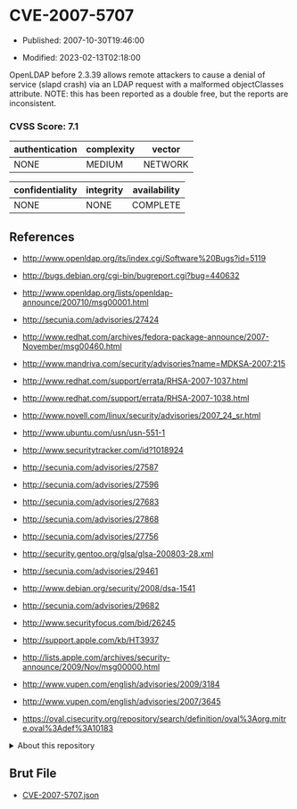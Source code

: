 # CVE-2007-5707

- Published: 2007-10-30T19:46:00

- Modified: 2023-02-13T02:18:00

OpenLDAP before 2.3.39 allows remote attackers to cause a denial of service (slapd crash) via an LDAP request with a malformed objectClasses attribute. NOTE: this has been reported as a double free, but the reports are inconsistent.

### CVSS Score: **7.1**

| authentication | complexity | vector |
| --- | --- | --- |
| NONE | MEDIUM | NETWORK |

| confidentiality | integrity | availability |
| --- | --- | --- |
| NONE | NONE | COMPLETE |

## References

* http://www.openldap.org/its/index.cgi/Software%20Bugs?id=5119

* http://bugs.debian.org/cgi-bin/bugreport.cgi?bug=440632

* http://www.openldap.org/lists/openldap-announce/200710/msg00001.html

* http://secunia.com/advisories/27424

* http://www.redhat.com/archives/fedora-package-announce/2007-November/msg00460.html

* http://www.mandriva.com/security/advisories?name=MDKSA-2007:215

* http://www.redhat.com/support/errata/RHSA-2007-1037.html

* http://www.redhat.com/support/errata/RHSA-2007-1038.html

* http://www.novell.com/linux/security/advisories/2007_24_sr.html

* http://www.ubuntu.com/usn/usn-551-1

* http://www.securitytracker.com/id?1018924

* http://secunia.com/advisories/27587

* http://secunia.com/advisories/27596

* http://secunia.com/advisories/27683

* http://secunia.com/advisories/27868

* http://secunia.com/advisories/27756

* http://security.gentoo.org/glsa/glsa-200803-28.xml

* http://secunia.com/advisories/29461

* http://www.debian.org/security/2008/dsa-1541

* http://secunia.com/advisories/29682

* http://www.securityfocus.com/bid/26245

* http://support.apple.com/kb/HT3937

* http://lists.apple.com/archives/security-announce/2009/Nov/msg00000.html

* http://www.vupen.com/english/advisories/2009/3184

* http://www.vupen.com/english/advisories/2007/3645

* https://oval.cisecurity.org/repository/search/definition/oval%3Aorg.mitre.oval%3Adef%3A10183

<details>
<summary>About this repository</summary> 

  This repository is part of the project [Live Hack CVE](https://github.com/Live-Hack-CVE). Main website can be found [www.live-hack.org](https://www.live-hack.org) 
  
  Made by [Sn0wAlice](https://github.com/Sn0wAlice) for the people that care about security and need to have a feed of the latest CVEs. Hope you enjoy it, don't forget to star the repo and follow me on [Twitter](https://twitter.com/Sn0wAlice) and [Github](https://github.com/Sn0wAlice). And that is my [personnal website](https://www.alice-snow.me/)

  - [Home Page](https://github.com/Live-Hack-CVE)
  - [Framework](https://github.com/Live-Hack-CVE/cve-framework)
  - [CVE database](https://github.com/Live-Hack-CVE/full_database)
  - [Changelog](https://github.com/Live-Hack-CVE/Changelog)
</details>

## Brut File

* [CVE-2007-5707.json](https://raw.githubusercontent.com/Live-Hack-CVE/full_database/main/cves/2007/CVE-2007-5707.json)

